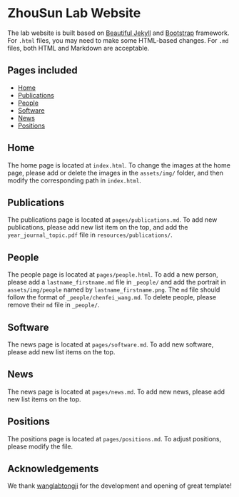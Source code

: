 # ZhouSun Lab Website

The lab website is built based on [Beautiful Jekyll](https://github.com/daattali/beautiful-jekyll#readme) and [Bootstrap](https://getbootstrap.com/) framework. For `.html` files, you may need to make some HTML-based changes. For `.md` files, both HTML and Markdown are acceptable.

## Pages included

- [Home](#Home)
- [Publications](#Publications)
- [People](#People)
- [Software](#Software)
- [News](#News)
- [Positions](#Positions)

## Home
The home page is located at `index.html`. To change the images at the home page, please add or delete the images in the `assets/img/` folder, and then modify the corresponding path in `index.html`.

## Publications
The publications page is located at `pages/publications.md`. To add new publications, please add new list item on the top, and add the `year_journal_topic.pdf` file in `resources/publications/`.

## People
The people page is located at `pages/people.html`. To add a new person, please add a `lastname_firstname.md` file in `_people/` and add the portrait in `assets/img/people` named by `lastname_firstname.png`. The `md` file should follow the format of `_people/chenfei_wang.md`. To delete people, please remove their `md` file in `_people/`.

## Software
The news page is located at `pages/software.md`. To add new software, please add new list items on the top.

## News
The news page is located at `pages/news.md`. To add new news, please add new list items on the top.

## Positions
The positions page is located at `pages/positions.md`. To adjust positions, please modify the file.

## Acknowledgements
We thank [wanglabtongji](https://github.com/wanglabtongji) for the development and opening of great template!